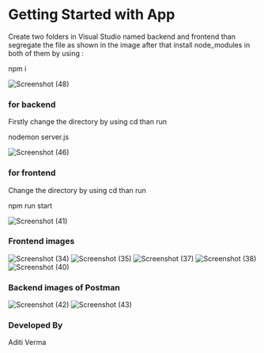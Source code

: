 # Getting Started with  App

Create two folders in Visual Studio named backend and frontend than segregate the file as shown in the image after that install node_modules in both of them by using :
 
 npm i
 
 ![Screenshot (48)](https://user-images.githubusercontent.com/66800242/196045416-45b11e06-27d4-4190-8b62-28b7e1c39a9c.png)
 
### for backend
Firstly change the directory by using cd than run
 
 nodemon server.js
 
 ![Screenshot (46)](https://user-images.githubusercontent.com/66800242/194655856-7323e0ce-04b7-4216-98b3-71819b76e121.png)

 
 ### for frontend 
 Change the directory by using cd than run
 
  npm run start
  
 ![Screenshot (41)](https://user-images.githubusercontent.com/66800242/194655480-6c7dfa21-72ba-4129-b765-f82906894ff2.png)

 
### Frontend images
![Screenshot (34)](https://user-images.githubusercontent.com/66800242/194654366-4f390170-70dc-40c0-ba11-33938b209096.png)
![Screenshot (35)](https://user-images.githubusercontent.com/66800242/194654476-1b3d55f5-b0ed-4454-9898-d14ec7721d8c.png)
![Screenshot (37)](https://user-images.githubusercontent.com/66800242/194654585-597c1b3b-cfce-4f95-b1e2-ed3de44d583a.png)
![Screenshot (38)](https://user-images.githubusercontent.com/66800242/194654597-219a40de-2093-438a-98e6-328fff16c4c6.png)
![Screenshot (40)](https://user-images.githubusercontent.com/66800242/194654618-5b775fac-09cb-4e87-9b9a-f1f269279f6f.png)

### Backend images of Postman 
![Screenshot (42)](https://user-images.githubusercontent.com/66800242/194654767-e142f7df-c9c1-4901-b67a-eb9addfe9554.png)
![Screenshot (43)](https://user-images.githubusercontent.com/66800242/194654836-726ea6b3-9079-47f3-8a11-c82d8e660496.png)




### Developed By
Aditi Verma
